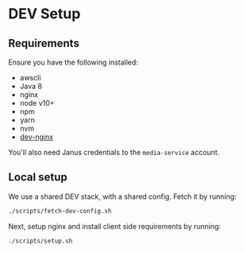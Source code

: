 # DEV Setup

## Requirements
Ensure you have the following installed:
- awscli
- Java 8
- nginx
- node v10+
- npm
- yarn
- nvm
- [dev-nginx](https://github.com/guardian/dev-nginx#installation)

You'll also need Janus credentials to the `media-service` account.

## Local setup 

We use a shared DEV stack, with a shared config. Fetch it by running:

```bash
./scripts/fetch-dev-config.sh
```

Next, setup nginx and install client side requirements by running:

```bash
./scripts/setup.sh
```
